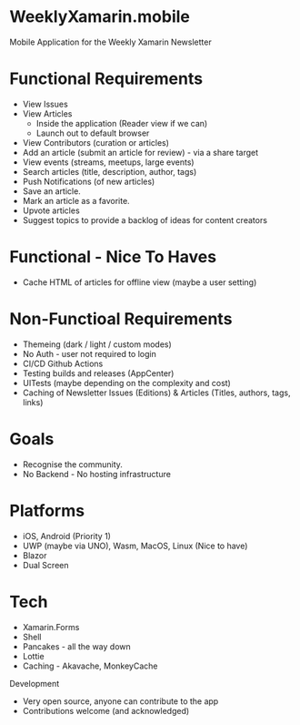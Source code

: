 # WeeklyXamarin.mobile
Mobile Application for the Weekly Xamarin Newsletter

# Functional Requirements
* View Issues
* View Articles 
  * Inside the application (Reader view if we can)
  * Launch out to default browser
* View Contributors (curation or articles)
* Add an article (submit an article for review) - via a share target
* View events (streams, meetups, large events)
* Search articles (title, description, author, tags)
* Push Notifications (of new articles)
* Save an article.
* Mark an article as a favorite.
* Upvote articles
* Suggest topics to provide a backlog of ideas for content creators

# Functional - Nice To Haves
* Cache HTML of articles for offline view (maybe a user setting)

# Non-Functioal Requirements
* Themeing (dark / light / custom modes)
* No Auth - user not required to login
* CI/CD Github Actions
* Testing builds and releases (AppCenter)
* UITests (maybe depending on the complexity and cost)
* Caching of Newsletter Issues (Editions) & Articles (Titles, authors, tags, links)

# Goals
* Recognise the community.
* No Backend - No hosting infrastructure

# Platforms
* iOS, Android (Priority 1)
* UWP (maybe via UNO), Wasm, MacOS, Linux (Nice to have)
* Blazor
* Dual Screen

# Tech
* Xamarin.Forms
* Shell
* Pancakes - all the way down
* Lottie
* Caching - Akavache, MonkeyCache

Development
 * Very open source, anyone can contribute to the app
 * Contributions welcome (and acknowledged)
